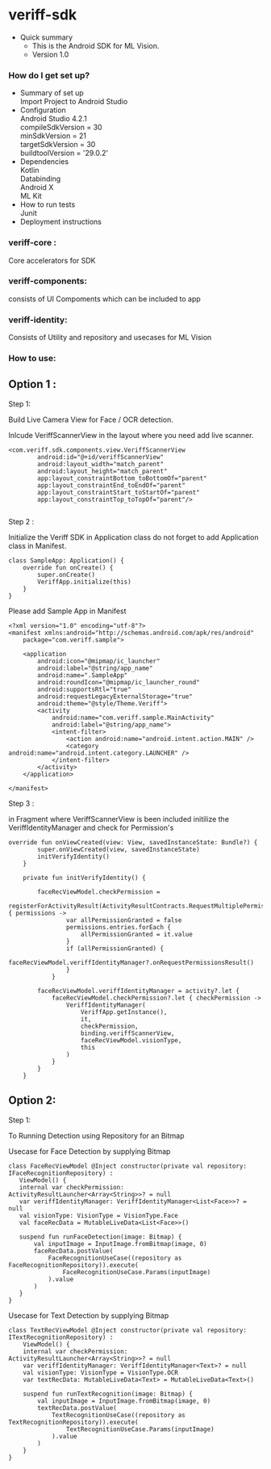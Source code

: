 # veriff-sdk
* Quick summary
   - This is the Android SDK for ML Vision.
   - Version 1.0

### How do I get set up? ###

* Summary of set up\
   Import Project to Android Studio
* Configuration\
    Android Studio 4.2.1\
    compileSdkVersion = 30\
    minSdkVersion = 21\
    targetSdkVersion = 30\
    buildtoolVersion = '29.0.2'
* Dependencies\
    Kotlin\
    Databinding\
    Android X\
    ML Kit 
* How to run tests\
    Junit
* Deployment instructions

### veriff-core : ###
   Core accelerators for SDK 
   
### veriff-components: ###
   consists of UI Compoments which can be included to app 
   
### veriff-identity: ### 
   Consists of Utility and repository and usecases for ML Vision 
   
   
###  How to use: ###

## Option 1 : ##

Step 1: 

Build Live Camera View for Face / OCR detection.

Inlcude VeriffScannerView in the layout where you need add live scanner.

```
<com.veriff.sdk.components.view.VeriffScannerView
        android:id="@+id/veriffScannerView"
        android:layout_width="match_parent"
        android:layout_height="match_parent"
        app:layout_constraintBottom_toBottomOf="parent"
        app:layout_constraintEnd_toEndOf="parent"
        app:layout_constraintStart_toStartOf="parent"
        app:layout_constraintTop_toTopOf="parent"/>
        
   ```
   
 Step 2 :
   
 Initialize the Veriff SDK in Application class do not forget to add Application class in Manifest.
 
```
class SampleApp: Application() {
    override fun onCreate() {
        super.onCreate()
        VeriffApp.initialize(this)
    }
}
```
Please add Sample App in Manifest 
```
<?xml version="1.0" encoding="utf-8"?>
<manifest xmlns:android="http://schemas.android.com/apk/res/android"
    package="com.veriff.sample">

    <application
        android:icon="@mipmap/ic_launcher"
        android:label="@string/app_name"
        android:name=".SampleApp"
        android:roundIcon="@mipmap/ic_launcher_round"
        android:supportsRtl="true"
        android:requestLegacyExternalStorage="true"
        android:theme="@style/Theme.Veriff">
        <activity
            android:name="com.veriff.sample.MainActivity"
            android:label="@string/app_name">
            <intent-filter>
                <action android:name="android.intent.action.MAIN" />
                <category android:name="android.intent.category.LAUNCHER" />
            </intent-filter>
        </activity>
    </application>

</manifest>
```

Step 3 :

in Fragment where VeriffScannerView is been included initilize the VeriffIdentityManager and check for Permission's 

```
override fun onViewCreated(view: View, savedInstanceState: Bundle?) {
        super.onViewCreated(view, savedInstanceState)
        initVerifyIdentity()
    }

    private fun initVerifyIdentity() {

        faceRecViewModel.checkPermission =
            registerForActivityResult(ActivityResultContracts.RequestMultiplePermissions()) { permissions ->
                var allPermissionGranted = false
                permissions.entries.forEach {
                    allPermissionGranted = it.value
                }
                if (allPermissionGranted) {
                    faceRecViewModel.veriffIdentityManager?.onRequestPermissionsResult()
                }
            }

        faceRecViewModel.veriffIdentityManager = activity?.let {
            faceRecViewModel.checkPermission?.let { checkPermission ->
                VeriffIdentityManager(
                    VeriffApp.getInstance(),
                    it,
                    checkPermission,
                    binding.veriffScannerView,
                    faceRecViewModel.visionType,
                    this
                )
            }
        }
    }
```

## Option 2: ##

Step 1:

 To Running Detection using Repository for an Bitmap 
 
 Usecase for Face Detection by supplying Bitmap
 
 ```
 class FaceRecViewModel @Inject constructor(private val repository: IFaceRecognitionRepository) :
    ViewModel() {
    internal var checkPermission: ActivityResultLauncher<Array<String>>? = null
    var veriffIdentityManager: VeriffIdentityManager<List<Face>>? = null
    val visionType: VisionType = VisionType.Face
    val faceRecData = MutableLiveData<List<Face>>()

    suspend fun runFaceDetection(image: Bitmap) {
        val inputImage = InputImage.fromBitmap(image, 0)
        faceRecData.postValue(
            FaceRecognitionUseCase((repository as FaceRecognitionRepository)).execute(
                FaceRecognitionUseCase.Params(inputImage)
            ).value
        )
    }
}

```
Usecase for Text Detection by supplying Bitmap

```
class TextRecViewModel @Inject constructor(private val repository: ITextRecognitionRepository) :
    ViewModel() {
    internal var checkPermission: ActivityResultLauncher<Array<String>>? = null
    var veriffIdentityManager: VeriffIdentityManager<Text>? = null
    val visionType: VisionType = VisionType.OCR
    var textRecData: MutableLiveData<Text> = MutableLiveData<Text>()

    suspend fun runTextRecognition(image: Bitmap) {
        val inputImage = InputImage.fromBitmap(image, 0)
        textRecData.postValue(
            TextRecognitionUseCase((repository as TextRecognitionRepository)).execute(
                TextRecognitionUseCase.Params(inputImage)
            ).value
        )
    }
}
``` 
 


